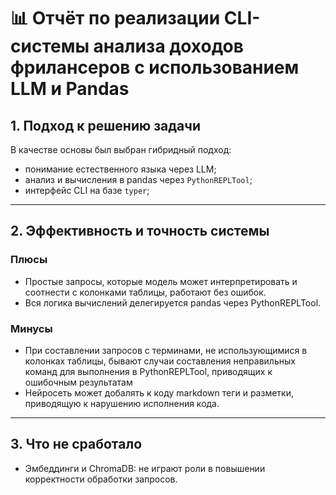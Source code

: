 # 📊 Отчёт по реализации CLI-системы анализа доходов фрилансеров с использованием LLM и Pandas

## 1. Подход к решению задачи

В качестве основы был выбран гибридный подход:

* понимание естественного языка через LLM;
* анализ и вычисления в pandas через `PythonREPLTool`;
* интерфейс CLI на базе `typer`;

---

## 2. Эффективность и точность системы

### Плюсы

* Простые запросы, которые модель может интерпретировать и соотнести с колонками таблицы, работают без ошибок.
* Вся логика вычислений делегируется pandas через PythonREPLTool.

### Минусы

* При составлении запросов с терминами, не использующимися в колонках таблицы, бывают случаи составления неправильных команд для выполнения в PythonREPLTool, приводящих к ошибочным результатам
* Нейросеть может добалять к коду markdown теги и разметки, приводящую к нарушению исполнения кода.

---

## 3. Что не сработало

* Эмбеддинги и ChromaDB: не играют роли в повышении корректности обработки запросов.
